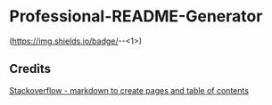 # Professional-README-Generator

(https://img.shields.io/badge/<l>-<MIT>-<1>)

## Credits
[Stackoverflow - markdown to create pages and table of contents](https://stackoverflow.com/questions/11948245/markdown-to-create-pages-and-table-of-contents)